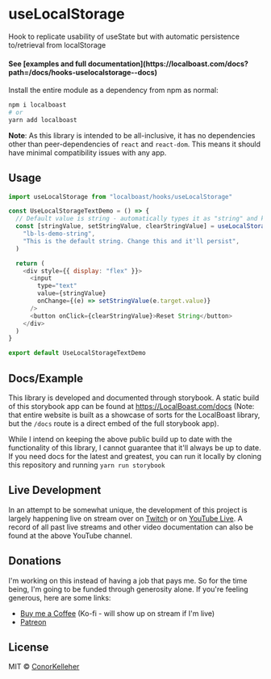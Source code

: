 <!--- Autogenerated Readme. Do not edit. Edit the templates or config files instead. --->
<h1>useLocalStorage</h1>
Hook to replicate usability of useState but with automatic persistence to/retrieval from localStorage
<br>

<h4>See [examples and full documentation](https://localboast.com/docs?path=/docs/hooks-uselocalstorage--docs)</h4>

Install the entire module as a dependency from npm as normal:

```bash
npm i localboast
# or
yarn add localboast
```

**Note**: As this library is intended to be all-inclusive, it has no dependencies other than peer-dependencies of `react` and `react-dom`. This means it should have minimal compatibility issues with any app.

## Usage

```javascript
import useLocalStorage from "localboast/hooks/useLocalStorage"

const UseLocalStorageTextDemo = () => {
  // Default value is string - automatically types it as "string" and knows it doesn't have to serialize/deserialize
  const [stringValue, setStringValue, clearStringValue] = useLocalStorage(
    "lb-ls-demo-string",
    "This is the default string. Change this and it'll persist",
  )

  return (
    <div style={{ display: "flex" }}>
      <input
        type="text"
        value={stringValue}
        onChange={(e) => setStringValue(e.target.value)}
      />
      <button onClick={clearStringValue}>Reset String</button>
    </div>
  )
}

export default UseLocalStorageTextDemo

```
## Docs/Example

This library is developed and documented through storybook.
A static build of this storybook app can be found at https://LocalBoast.com/docs
(Note: that entire website is built as a showcase of sorts for the LocalBoast library, but the `/docs` route is a direct embed of the full storybook app).

While I intend on keeping the above public build up to date with the functionality of this library, I cannot guarantee that it'll always be up to date. If you need docs for the latest and greatest, you can run it locally by cloning this repository and running `yarn run storybook`

## Live Development

In an attempt to be somewhat unique, the development of this project is largely happening live on stream over on [Twitch](https://twitch.tv/localboast) or on [YouTube Live](http://youtube.com/channel/UCt-IaL4qQsOU6_rbS7zky1Q/live). A record of all past live streams and other video documentation can also be found at the above YouTube channel.

## Donations

I'm working on this instead of having a job that pays me. So for the time being, I'm going to be funded through generosity alone. If you're feeling generous, here are some links:

- [Buy me a Coffee](https://localboast.com/kofi) (Ko-fi - will show up on stream if I'm live)
- [Patreon](https://localboast.com/patreon)

## License

MIT © [ConorKelleher](https://github/com/ConorKelleher)